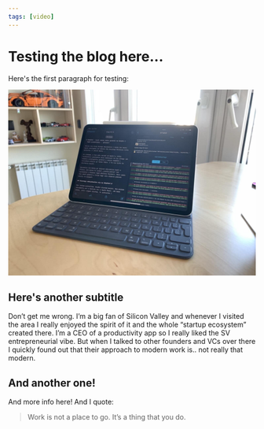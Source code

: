 ```yaml
---
tags: [video]
---
```


# Testing the blog here...

Here's the first paragraph for testing:

![Silicon Valley is disrupting everything but the way they work](/img/github.jpg)

<!--More-->

## Here's another subtitle

Don’t get me wrong. I’m a big fan of Silicon Valley and whenever I visited the area I really enjoyed the spirit of it and the whole “startup ecosystem” created there. I’m a CEO of a productivity app so I really liked the SV entrepreneurial vibe. But when I talked to other founders and VCs over there I quickly found out that their approach to modern work is.. not really that modern.

## And another one!

And more info here! And I quote:

> Work is not a place to go. It’s a thing that you do.